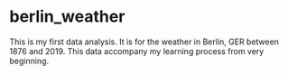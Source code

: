 # berlin_weather
This is my first data analysis. It is for the weather in Berlin, GER between 1876 and 2019. This data accompany my learning process from very beginning. 
